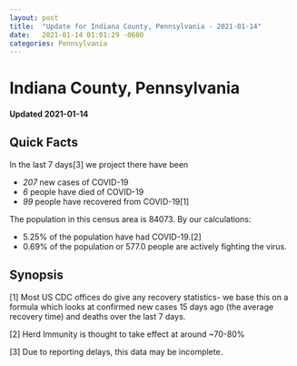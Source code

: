 ```yaml
---
layout: post
title:  "Update for Indiana County, Pennsylvania - 2021-01-14"
date:   2021-01-14 01:01:29 -0600
categories: Pennsylvania
---
```


# Indiana County, Pennsylvania
#### Updated 2021-01-14

## Quick Facts

In the last 7 days[3] we project there have been
- *207* new cases of COVID-19
- *6* people have died of COVID-19
- *99* people have recovered from COVID-19[1]

The population in this census area is 84073. By our calculations:
- 5.25% of the population have had COVID-19.[2]
- 0.69% of the population or 577.0 people are actively fighting the virus.

## Synopsis




[1] Most US CDC offices do give any recovery statistics- we base this on a formula which looks at confirmed new cases
15 days ago (the average recovery time) and deaths over the last 7 days.

[2] Herd Immunity is thought to take effect at around ~70-80%

[3] Due to reporting delays, this data may be incomplete.
 
    